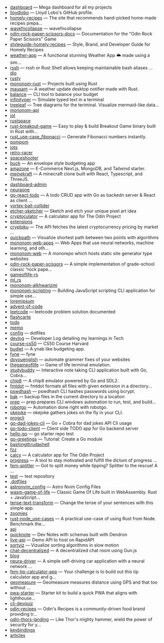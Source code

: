 - [dashboard](https://github.com/lloydlobo/dashboard) — Mega dashboard for all my projects
- [lloydlobo](https://github.com/lloydlobo/lloydlobo) — Lloyd Lobo's GitHub profile.
- [homely-recipes](https://github.com/lloydlobo/homely-recipes) — The site that recommends hand-picked home-made recipes prepa...
- [wavefncollapse](https://github.com/lloydlobo/wavefncollapse) — wavefncollapse
- [odin-rock-paper-scissors-docs](https://github.com/lloydlobo/odin-rock-paper-scissors-docs) — Documentation for the "Odin Rock Paper Scissors" Game
- [styleguide-homely-recipes](https://github.com/lloydlobo/styleguide-homely-recipes) — Style, Brand, and Developer Guide for Homely Recipes
- [weather-app](https://github.com/lloydlobo/weather-app) — A functional stunning Weather App 🌥️ made using a sim...
- [rssh](https://github.com/lloydlobo/rssh) — rssh or Rust Shell allows keeping maintainable bash aliases ... [dio](https://github.com/lloydlobo/dio)
- [rusty](https://github.com/lloydlobo/rusty)
- [mononom-rust](https://github.com/lloydlobo/mononom-rust) — Projects built using Rust
- [mausam](https://github.com/lloydlobo/mausam) — A weather update desktop notifier made with Rust.
- [balance](https://github.com/lloydlobo/balance) — CLI tool to balance your budget
- [infinityper](https://github.com/lloydlobo/infinityper) — Simulate typed text in a terminal
- [treeleaf](https://github.com/lloydlobo/treeleaf) — Tree diagrams for the teriminal. Visualize mermaid-like data...
- [mononom-api](https://github.com/lloydlobo/mononom-api)
- [jot](https://github.com/lloydlobo/jot)
- [rustspace](https://github.com/lloydlobo/rustspace)
- [rust-breakout-game](https://github.com/lloydlobo/rust-breakout-game) — Easy to play & build Breakout Game binary built in Rust with...
- [rust_use-case_fibonacci](https://github.com/lloydlobo/rust_use-case_fibonacci) — Generate Fibonacci numbers instantly.
- [pompom](https://github.com/lloydlobo/pompom)
- [jots](https://github.com/lloydlobo/jots)
- [retro-racer](https://github.com/lloydlobo/retro-racer)
- [spaceshooter](https://github.com/lloydlobo/spaceshooter)
- [buck](https://github.com/lloydlobo/buck) — An envelope style budgeting app
- [amazone](https://github.com/lloydlobo/amazone) — E-Commerce Next.js, MongoDB, and Tailwind starter.
- [meinekraft](https://github.com/lloydlobo/meinekraft) — A minecraft clone built with React, Typescript, and ThreeJS.
- [dashboard-admin](https://github.com/lloydlobo/dashboard-admin)
- [neuraone](https://github.com/lloydlobo/neuraone)
- [go-react-todo](https://github.com/lloydlobo/go-react-todo) — A todo CRUD app with Go as backedn server & React as client ...
- [vortex-ball-collider](https://github.com/lloydlobo/vortex-ball-collider)
- [etcher-sketcher](https://github.com/lloydlobo/etcher-sketcher) — Sketch and etch your unique pixel art idea
- [cryptoculator](https://github.com/lloydlobo/cryptoculator) — A calculator app for The Odin Project
- [extensions](https://github.com/lloydlobo/extensions)
- [cryptoku](https://github.com/lloydlobo/cryptoku) — The API fetches the latest cryptocurrency pricing by market ...
- [quickpath](https://github.com/lloydlobo/quickpath) — Visualize shortest path between two points with algorithms
- [mononom-web-apps](https://github.com/lloydlobo/mononom-web-apps) — Web Apps that use neural networks, machine learning, and oth...
- [mononom-web](https://github.com/lloydlobo/mononom-web) — A monorepo which hosts static site generator type websites
- [odin-rock-paper-scissors](https://github.com/lloydlobo/odin-rock-paper-scissors) — A simple implementation of grade-school classic “rock pape...
- [gameoflife-rs](https://github.com/lloydlobo/gameoflife-rs)
- [ml_rs](https://github.com/lloydlobo/ml_rs)
- [mononom-alkhwarizmi](https://github.com/lloydlobo/mononom-alkhwarizmi)
- [mononom-scripting](https://github.com/lloydlobo/mononom-scripting) — Building JavaScript scripting CLI application for simple use...
- [loremipsum](https://github.com/lloydlobo/loremipsum)
- [advent-of-code](https://github.com/lloydlobo/advent-of-code)
- [leetcode](https://github.com/lloydlobo/leetcode) — leetcode problem solution documented
- [flashcarte](https://github.com/lloydlobo/flashcarte)
- [todo](https://github.com/lloydlobo/todo)
- [memo](https://github.com/lloydlobo/memo)
- [config](https://github.com/lloydlobo/config) — dotfiles
- [devlog](https://github.com/lloydlobo/devlog) — Developer Log detailing my learnings in Tech
- [course-cs50](https://github.com/lloydlobo/course-cs50) — CS50 Course Harvard
- [budjet](https://github.com/lloydlobo/budjet) — A ynab like budgeting app.
- [fyne](https://github.com/lloydlobo/fyne) — fyne
- [doyouenglish](https://github.com/lloydlobo/doyouenglish) — automate grammer fixes of your websites
- [thegameoflife](https://github.com/lloydlobo/thegameoflife) — Game of life terminal emulation.
- [studybuddy](https://github.com/lloydlobo/studybuddy) — Interactive note taking CLI application built with Go, Cobra...
- [chip8](https://github.com/lloydlobo/chip8) — A chip8 emulator powered by Go and SDL2.
- [fmtdot](https://github.com/lloydlobo/fmtdot) — fmtdot formats all files with given extension in a directory...
- [pswdhash](https://github.com/lloydlobo/pswdhash) — pswdhash CLI hashes passwords using bcrypt.
- [bak](https://github.com/lloydlobo/bak) — backup files in the current directory to a location
- [prep](https://github.com/lloydlobo/prep) — prep prepares CLI windows automation to run, test, and build...
- [robotgo](https://github.com/lloydlobo/robotgo) — Automation done right with robotgo.
- [okejoke](https://github.com/lloydlobo/okejoke) — okejoke gathers jokes on the fly in your CLI.
- [progcli](https://github.com/lloydlobo/progcli)
- [go-dad-jokes-cli](https://github.com/lloydlobo/go-dad-jokes-cli) — Go + Cobra for dad jokes API Cli usage
- [go-todo-client](https://github.com/lloydlobo/go-todo-client) — Client side TODO app for Go backend server
- [hello-go](https://github.com/lloydlobo/hello-go) — go starter repo test
- [go-greetings](https://github.com/lloydlobo/go-greetings) — Tutorial: Create a Go module
- [bashingthrudashell](https://github.com/lloydlobo/bashingthrudashell)
- [fzz](https://github.com/lloydlobo/fzz)
- [calcy](https://github.com/lloydlobo/calcy) — A calculator app for The Odin Project
- [progress](https://github.com/lloydlobo/progress) — A tool to stay motivated and fulfill the dictum of progress ...
- [fem-splitter](https://github.com/lloydlobo/fem-splitter) — Got to split money while tipping? Splitter to the rescue! A ...
- [test](https://github.com/lloydlobo/test) — test repository
- [.dotfiles](https://github.com/lloydlobo/.dotfiles)
- [astronvim_config](https://github.com/lloydlobo/astronvim_config) — Astro Nvim Config Files
- [wasm-game-of-life](https://github.com/lloydlobo/wasm-game-of-life) — Classic Game Of Life built in WebAssembly. Rust + JavaScript...
- [tense-text-transform](https://github.com/lloydlobo/tense-text-transform) — Change the tense of your sentences with this simple app.
- [zoomies](https://github.com/lloydlobo/zoomies)
- [rust-node_use-cases](https://github.com/lloydlobo/rust-node_use-cases) — A practical use-case of using Rust from Node. Benchmark the...
- [api](https://github.com/lloydlobo/api)
- [quicknote](https://github.com/lloydlobo/quicknote) — Dev Notes with schemas built with Dendron
- [live-api](https://github.com/lloydlobo/live-api) — Demo API to host on RapidAPI
- [sortviz](https://github.com/lloydlobo/sortviz) — Vizualize sorting algorithms in slow motion
- [chat-decentralized](https://github.com/lloydlobo/chat-decentralized) — A decentralized chat room using Gun.js
- [blog](https://github.com/lloydlobo/blog)
- [neura-driver](https://github.com/lloydlobo/neura-driver) — A simple self-driving car application with a neural network ...
- [fem-tip-calculator-app](https://github.com/lloydlobo/fem-tip-calculator-app) — Your challenge is to build out this tip calculator app and g...
- [geomeasure](https://github.com/lloydlobo/geomeasure) — Geomeasure measures distance using GPS and that too without ...
- [pwa-starter](https://github.com/lloydlobo/pwa-starter) — Starter kit to build a quick PWA that aligns with lighthouse...
- [cli-devquiz](https://github.com/lloydlobo/cli-devquiz)
- [odin-recipes](https://github.com/lloydlobo/odin-recipes) — Odin's Recipes is a community-driven food brand providing tr...
- [odin-thors-landing](https://github.com/lloydlobo/odin-thors-landing) — Like Thor's mighty hammer, wield the power of security for y...
- [keybindings](https://github.com/lloydlobo/keybindings)
- [articles](https://github.com/lloydlobo/articles)
